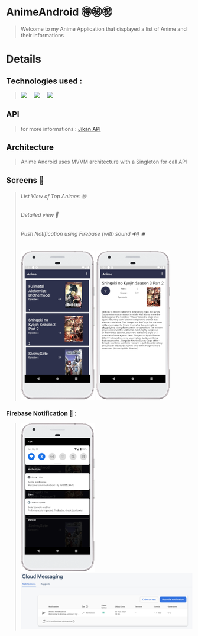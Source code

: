 # AnimeAndroid 🉐㊙️㊗️
> Welcome to my Anime Application that displayed a list of Anime and their informations

# Details 

## Technologies used :
> <img src="https://www.gstatic.com/devrel-devsite/prod/v702c60b70d68da067f4d656556a48e4ab1cf14be10bb79e46f353f3fdfe8505d/firebase/images/lockup.png" width="100"/>
> &nbsp &nbsp
> <img src="https://www.gstatic.com/devrel-devsite/prod/v702c60b70d68da067f4d656556a48e4ab1cf14be10bb79e46f353f3fdfe8505d/android/images/lockup.svg" width="130"/>
> &nbsp &nbsp
> <img src="https://upload.wikimedia.org/wikipedia/commons/thumb/1/11/Kotlin_logo_2021.svg/2880px-Kotlin_logo_2021.svg.png" width="80" />
  
## API 
> for more informations : [Jikan API](https://jikan.docs.apiary.io/#reference/0/user)

## Architecture 
> Anime Android uses MVVM architecture with a Singleton for call API

## Screens 📲
> ###### List View of Top Animes ㊗️
> ###### Detailed view 🔎
> ###### Push Notification using Firebase (with sound 🔊) 🛎 
>
> <p float="left">
>   <img src="https://github.com/Said-Belhadj/AnimeAndroid/blob/b7309893905712de51d6b11633131eaf51b667f2/img/detail-view.png" width="200" />
>   <img src="https://github.com/Said-Belhadj/AnimeAndroid/blob/b7309893905712de51d6b11633131eaf51b667f2/img/list-view.png" width="200" />
> </p>

### Firebase Notification 🔔 :
> <p float="left">
> <img src="https://github.com/Said-Belhadj/AnimeAndroid/blob/b7309893905712de51d6b11633131eaf51b667f2/img/notification.png" width="200" />
> <img src="https://github.com/Said-Belhadj/AnimeAndroid/blob/85f4140cb6a8bdbc9d9fcb3a0b1a0aaae9cc228d/img/firebase.png" width="720"  />
> </p>

